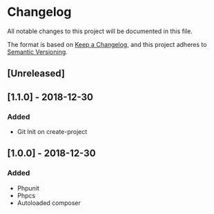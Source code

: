 # Changelog
All notable changes to this project will be documented in this file.

The format is based on [Keep a Changelog](https://keepachangelog.com/en/1.0.0/),
and this project adheres to [Semantic Versioning](https://semver.org/spec/v2.0.0.html).

## [Unreleased]

## [1.1.0] - 2018-12-30
### Added
- Git Init on create-project

## [1.0.0] - 2018-12-30
### Added
- Phpunit
- Phpcs
- Autoloaded composer
